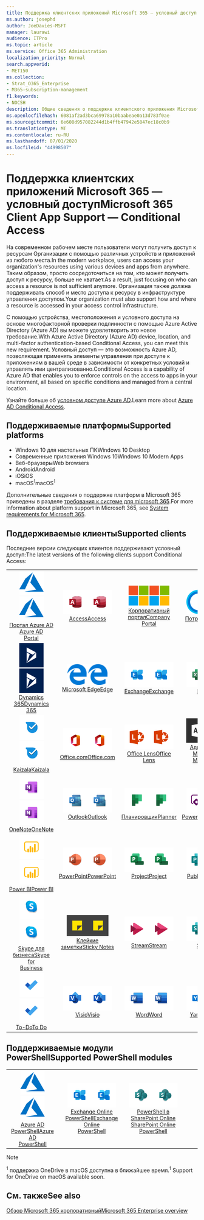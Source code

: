 ```yaml
---
title: Поддержка клиентских приложений Microsoft 365 — условный доступ
ms.author: josephd
author: JoeDavies-MSFT
manager: laurawi
audience: ITPro
ms.topic: article
ms.service: Office 365 Administration
localization_priority: Normal
search.appverid:
- MET150
ms.collection:
- Strat_O365_Enterprise
- M365-subscription-management
f1.keywords:
- NOCSH
description: Общие сведения о поддержке клиентского приложения Microsoft 365 для условного доступа
ms.openlocfilehash: 6081af2ad3bca69978a10baabeae0a13d783f0ae
ms.sourcegitcommit: 6e608d957082244d1b4ffb47942e5847ec18c0b9
ms.translationtype: MT
ms.contentlocale: ru-RU
ms.lasthandoff: 07/01/2020
ms.locfileid: "44998507"
---
```

# <a name="microsoft-365-client-app-support--conditional-access"></a><span data-ttu-id="ef09e-103">Поддержка клиентских приложений Microsoft 365 — условный доступ</span><span class="sxs-lookup"><span data-stu-id="ef09e-103">Microsoft 365 Client App Support — Conditional Access</span></span>

<span data-ttu-id="ef09e-104">На современном рабочем месте пользователи могут получить доступ к ресурсам Организации с помощью различных устройств и приложений из любого места.</span><span class="sxs-lookup"><span data-stu-id="ef09e-104">In the modern workplace, users can access your organization's resources using various devices and apps from anywhere.</span></span> <span data-ttu-id="ef09e-105">Таким образом, просто сосредоточиться на том, кто может получить доступ к ресурсу, больше не хватает.</span><span class="sxs-lookup"><span data-stu-id="ef09e-105">As a result, just focusing on who can access a resource is not sufficient anymore.</span></span> <span data-ttu-id="ef09e-106">Организация также должна поддерживать способ и место доступа к ресурсу в инфраструктуре управления доступом.</span><span class="sxs-lookup"><span data-stu-id="ef09e-106">Your organization must also support how and where a resource is accessed in your access control infrastructure.</span></span>

<span data-ttu-id="ef09e-107">С помощью устройства, местоположения и условного доступа на основе многофакторной проверки подлинности с помощью Azure Active Directory (Azure AD) вы можете удовлетворить это новое требование.</span><span class="sxs-lookup"><span data-stu-id="ef09e-107">With Azure Active Directory (Azure AD) device, location, and multi-factor authentication-based Conditional Access, you can meet this new requirement.</span></span> <span data-ttu-id="ef09e-108">Условный доступ — это возможность Azure AD, позволяющая применять элементы управления при доступе к приложениям в вашей среде в зависимости от конкретных условий и управлять ими централизованно.</span><span class="sxs-lookup"><span data-stu-id="ef09e-108">Conditional Access is a capability of Azure AD that enables you to enforce controls on the access to apps in your environment, all based on specific conditions and managed from a central location.</span></span>

<span data-ttu-id="ef09e-109">Узнайте больше об [условном доступе Azure AD](https://docs.microsoft.com/azure/active-directory/conditional-access/).</span><span class="sxs-lookup"><span data-stu-id="ef09e-109">Learn more about [Azure AD Conditional Access](https://docs.microsoft.com/azure/active-directory/conditional-access/).</span></span>

## <a name="supported-platforms"></a><span data-ttu-id="ef09e-110">Поддерживаемые платформы</span><span class="sxs-lookup"><span data-stu-id="ef09e-110">Supported platforms</span></span>

 - <span data-ttu-id="ef09e-111">Windows 10 для настольных ПК</span><span class="sxs-lookup"><span data-stu-id="ef09e-111">Windows 10 Desktop</span></span>
 - <span data-ttu-id="ef09e-112">Современные приложения Windows 10</span><span class="sxs-lookup"><span data-stu-id="ef09e-112">Windows 10 Modern Apps</span></span>
 - <span data-ttu-id="ef09e-113">Веб-браузеры</span><span class="sxs-lookup"><span data-stu-id="ef09e-113">Web browsers</span></span>
 - <span data-ttu-id="ef09e-114">Android</span><span class="sxs-lookup"><span data-stu-id="ef09e-114">Android</span></span>
 - <span data-ttu-id="ef09e-115">iOS</span><span class="sxs-lookup"><span data-stu-id="ef09e-115">iOS</span></span>
 - <span data-ttu-id="ef09e-116">macOS<sup>1</sup></span><span class="sxs-lookup"><span data-stu-id="ef09e-116">macOS<sup>1</sup></span></span>

<span data-ttu-id="ef09e-117">Дополнительные сведения о поддержке платформ в Microsoft 365 приведены в разделе [требования к системе для microsoft 365](https://products.office.com/office-system-requirements).</span><span class="sxs-lookup"><span data-stu-id="ef09e-117">For more information about platform support in Microsoft 365, see [System requirements for Microsoft 365](https://products.office.com/office-system-requirements).</span></span>

## <a name="supported-clients"></a><span data-ttu-id="ef09e-118">Поддерживаемые клиенты</span><span class="sxs-lookup"><span data-stu-id="ef09e-118">Supported clients</span></span>

<span data-ttu-id="ef09e-119">Последние версии следующих клиентов поддерживают условный доступ:</span><span class="sxs-lookup"><span data-stu-id="ef09e-119">The latest versions of the following clients support Conditional Access:</span></span>

| | | | | | |
|:---:|:---:|:---:|:---:|:---:|:---:|
| <span data-ttu-id="ef09e-120">![Значок Azure](media/o365-azure-64x64.png)</span><span class="sxs-lookup"><span data-stu-id="ef09e-120">![Azure icon](media/o365-azure-64x64.png)</span></span> <br> [<span data-ttu-id="ef09e-121">Портал Azure AD <br></span><span class="sxs-lookup"><span data-stu-id="ef09e-121">Azure AD <br> Portal </span></span>](https://azure.microsoft.com/features/azure-portal/) | <span data-ttu-id="ef09e-122">![Значок Access](media/o365-access-64x64.png)</span><span class="sxs-lookup"><span data-stu-id="ef09e-122">![Access icon](media/o365-access-64x64.png)</span></span> <br> [<span data-ttu-id="ef09e-123">Access</span><span class="sxs-lookup"><span data-stu-id="ef09e-123">Access</span></span>](https://products.office.com/access) | <span data-ttu-id="ef09e-124">![Значок портала компании](media/o365-microsoft-64x64.png)</span><span class="sxs-lookup"><span data-stu-id="ef09e-124">![Company portal icon](media/o365-microsoft-64x64.png)</span></span> <br> [<span data-ttu-id="ef09e-125">Корпоративный <br> портал</span><span class="sxs-lookup"><span data-stu-id="ef09e-125">Company <br> Portal </span></span>](https://docs.microsoft.com/intune-user-help/sign-in-to-the-company-portal)  | <span data-ttu-id="ef09e-126">![Значок кортаны](media/o365-cortana-64x64.png)</span><span class="sxs-lookup"><span data-stu-id="ef09e-126">![Cortana icon](media/o365-cortana-64x64.png)</span></span> <br> [<span data-ttu-id="ef09e-127">Потребляет</span><span class="sxs-lookup"><span data-stu-id="ef09e-127">Cortana</span></span>](https://www.microsoft.com/cortana) | <span data-ttu-id="ef09e-128">![Значок delve](media/o365-delve-64x64.png)</span><span class="sxs-lookup"><span data-stu-id="ef09e-128">![Delve icon](media/o365-delve-64x64.png)</span></span> <br> [<span data-ttu-id="ef09e-129">Delve</span><span class="sxs-lookup"><span data-stu-id="ef09e-129">Delve</span></span>](https://products.office.com/business/intelligent-search) 
| <span data-ttu-id="ef09e-130">![Значок Dynamics 365](media/o365-dynamics365-64x64.png)</span><span class="sxs-lookup"><span data-stu-id="ef09e-130">![Dynamics 365 icon](media/o365-dynamics365-64x64.png)</span></span> <br> [<span data-ttu-id="ef09e-131">Dynamics 365</span><span class="sxs-lookup"><span data-stu-id="ef09e-131">Dynamics 365</span></span>](https://dynamics.microsoft.com) | <span data-ttu-id="ef09e-132">![Значок пограничного сервера](media/o365-edge-64x64.png)</span><span class="sxs-lookup"><span data-stu-id="ef09e-132">![Edge icon](media/o365-edge-64x64.png)</span></span> <br> [<span data-ttu-id="ef09e-133">Microsoft Edge</span><span class="sxs-lookup"><span data-stu-id="ef09e-133">Edge</span></span>](https://www.microsoft.com/windows/microsoft-edge) | <span data-ttu-id="ef09e-134">![Значок Exchange](media/o365-exchange-64x64.png)</span><span class="sxs-lookup"><span data-stu-id="ef09e-134">![Exchange icon](media/o365-exchange-64x64.png)</span></span> <br> [<span data-ttu-id="ef09e-135">Exchange</span><span class="sxs-lookup"><span data-stu-id="ef09e-135">Exchange</span></span>](https://products.office.com/exchange/exchange-online) | <span data-ttu-id="ef09e-136">![Значок Excel](media/o365-excel-64x64.png)</span><span class="sxs-lookup"><span data-stu-id="ef09e-136">![Excel icon](media/o365-excel-64x64.png)</span></span> <br> [<span data-ttu-id="ef09e-137">Excel</span><span class="sxs-lookup"><span data-stu-id="ef09e-137">Excel</span></span>](https://products.office.com/excel) | <span data-ttu-id="ef09e-138">![Значок Forms](media/o365-forms-64x64.png)</span><span class="sxs-lookup"><span data-stu-id="ef09e-138">![Forms icon](media/o365-forms-64x64.png)</span></span> <br> [<span data-ttu-id="ef09e-139">Forms</span><span class="sxs-lookup"><span data-stu-id="ef09e-139">Forms</span></span>](https://flow.microsoft.com/connectors/shared_microsoftforms/microsoft-forms/) 
| <span data-ttu-id="ef09e-140">![Значок Kaizala](media/o365-kaizala-64x64.png)</span><span class="sxs-lookup"><span data-stu-id="ef09e-140">![Kaizala icon](media/o365-kaizala-64x64.png)</span></span> <br> [<span data-ttu-id="ef09e-141">Kaizala</span><span class="sxs-lookup"><span data-stu-id="ef09e-141">Kaizala</span></span>](https://products.office.com/en/business/microsoft-kaizala) | <span data-ttu-id="ef09e-142">![Значок Office.com](media/o365-office-64x64.png)</span><span class="sxs-lookup"><span data-stu-id="ef09e-142">![Office.com icon](media/o365-office-64x64.png)</span></span> <br> [<span data-ttu-id="ef09e-143">Office.com</span><span class="sxs-lookup"><span data-stu-id="ef09e-143">Office.com</span></span>](https://www.office.com/) | <span data-ttu-id="ef09e-144">![Значок лупы](media/o365-lens-64x64.png)</span><span class="sxs-lookup"><span data-stu-id="ef09e-144">![Lens icon](media/o365-lens-64x64.png)</span></span> <br> [<span data-ttu-id="ef09e-145">Office Lens</span><span class="sxs-lookup"><span data-stu-id="ef09e-145">Office Lens</span></span>](https://www.microsoft.com/p/office-lens/9wzdncrfj3t8?activetab=pivot%3Aoverviewtab) | <span data-ttu-id="ef09e-146">![Значок администратора Office 365](media/o365-o365admin-64x64.png)</span><span class="sxs-lookup"><span data-stu-id="ef09e-146">![Office 365 Admin icon](media/o365-o365admin-64x64.png)</span></span> <br> [<span data-ttu-id="ef09e-147">Администратор Microsoft 365 <br></span><span class="sxs-lookup"><span data-stu-id="ef09e-147">Microsoft 365 <br> Admin</span></span>](https://products.office.com/business/manage-office-365-admin-app) | <span data-ttu-id="ef09e-148">![Значок OneDrive для бизнеса](media/o365-OneDrive-64x64.png)</span><span class="sxs-lookup"><span data-stu-id="ef09e-148">![OneDrive for Business icon](media/o365-OneDrive-64x64.png)</span></span> <br> [<span data-ttu-id="ef09e-149">OneDrive<sup>1</sup></span><span class="sxs-lookup"><span data-stu-id="ef09e-149">OneDrive<sup>1</sup></span></span>](https://products.office.com/onedrive-for-business/online-cloud-storage) 
| <span data-ttu-id="ef09e-150">![Значок OneNote](media/o365-OneNote-64x64.png)</span><span class="sxs-lookup"><span data-stu-id="ef09e-150">![OneNote icon](media/o365-OneNote-64x64.png)</span></span> <br> [<span data-ttu-id="ef09e-151">OneNote</span><span class="sxs-lookup"><span data-stu-id="ef09e-151">OneNote</span></span>](https://products.office.com/onenote) | <span data-ttu-id="ef09e-152">![Значок Outlook](media/o365-outlook-64x64.png)</span><span class="sxs-lookup"><span data-stu-id="ef09e-152">![Outlook icon](media/o365-outlook-64x64.png)</span></span> <br> [<span data-ttu-id="ef09e-153">Outlook</span><span class="sxs-lookup"><span data-stu-id="ef09e-153">Outlook</span></span>](https://products.office.com/outlook) | <span data-ttu-id="ef09e-154">![Значок Планировщика](media/o365-planner-64x64.png)</span><span class="sxs-lookup"><span data-stu-id="ef09e-154">![Planner icon](media/o365-planner-64x64.png)</span></span> <br> [<span data-ttu-id="ef09e-155">Планировщик</span><span class="sxs-lookup"><span data-stu-id="ef09e-155">Planner</span></span>](https://products.office.com/business/task-management-software) | <span data-ttu-id="ef09e-156">![Значок PowerApps](media/o365-powerapps-64x64.png)</span><span class="sxs-lookup"><span data-stu-id="ef09e-156">![PowerApps icon](media/o365-powerapps-64x64.png)</span></span> <br> [<span data-ttu-id="ef09e-157">PowerApps</span><span class="sxs-lookup"><span data-stu-id="ef09e-157">PowerApps</span></span>](https://powerapps.microsoft.com) | <span data-ttu-id="ef09e-158">![Значок автоматизированного управления питанием](media/o365-flow-64x64.png)</span><span class="sxs-lookup"><span data-stu-id="ef09e-158">![Power Automate icon](media/o365-flow-64x64.png)</span></span> <br> [<span data-ttu-id="ef09e-159">Автоматизация управления питанием <br></span><span class="sxs-lookup"><span data-stu-id="ef09e-159">Power <br> Automate</span></span>](https://flow.microsoft.com)
| <span data-ttu-id="ef09e-160">![Значок PowerBI](media/o365-powerbi-64x64.png)</span><span class="sxs-lookup"><span data-stu-id="ef09e-160">![PowerBI icon](media/o365-powerbi-64x64.png)</span></span> <br> [<span data-ttu-id="ef09e-161">Power BI</span><span class="sxs-lookup"><span data-stu-id="ef09e-161">Power BI</span></span>](https://powerbi.microsoft.com) | <span data-ttu-id="ef09e-162">![Значок PowerPoint](media/o365-powerpoint-64x64.png)</span><span class="sxs-lookup"><span data-stu-id="ef09e-162">![PowerPoint icon](media/o365-powerpoint-64x64.png)</span></span> <br> [<span data-ttu-id="ef09e-163">PowerPoint</span><span class="sxs-lookup"><span data-stu-id="ef09e-163">PowerPoint</span></span>](https://products.office.com/powerpoint) | <span data-ttu-id="ef09e-164">![Значок Project](media/o365-project-64x64.png)</span><span class="sxs-lookup"><span data-stu-id="ef09e-164">![Project icon](media/o365-project-64x64.png)</span></span> <br> [<span data-ttu-id="ef09e-165">Project</span><span class="sxs-lookup"><span data-stu-id="ef09e-165">Project</span></span>](https://products.office.com/project) | <span data-ttu-id="ef09e-166">![Значок Publisher](media/o365-publisher-64x64.png)</span><span class="sxs-lookup"><span data-stu-id="ef09e-166">![Publisher icon](media/o365-publisher-64x64.png)</span></span> <br> [<span data-ttu-id="ef09e-167">Publisher</span><span class="sxs-lookup"><span data-stu-id="ef09e-167">Publisher</span></span>](https://products.office.com/publisher) | <span data-ttu-id="ef09e-168">![Значок SharePoint](media/o365-sharepoint-64x64.png)</span><span class="sxs-lookup"><span data-stu-id="ef09e-168">![SharePoint icon](media/o365-sharepoint-64x64.png)</span></span> <br> [<span data-ttu-id="ef09e-169">SharePoint</span><span class="sxs-lookup"><span data-stu-id="ef09e-169">Sharepoint</span></span>](https://products.office.com/sharepoint) 
| <span data-ttu-id="ef09e-170">![Значок Skype для бизнеса](media/o365-skypeforbusiness-64x64.png)</span><span class="sxs-lookup"><span data-stu-id="ef09e-170">![Skype for Business icon](media/o365-skypeforbusiness-64x64.png)</span></span> <br> [<span data-ttu-id="ef09e-171">Skype для <br> бизнеса</span><span class="sxs-lookup"><span data-stu-id="ef09e-171">Skype for <br> Business</span></span>](https://www.skype.com/business/) | <span data-ttu-id="ef09e-172">![Значок клейких заметок](media/o365-stickynotes-64x64.png)</span><span class="sxs-lookup"><span data-stu-id="ef09e-172">![Sticky Notes icon](media/o365-stickynotes-64x64.png)</span></span> <br> [<span data-ttu-id="ef09e-173">Клейкие заметки</span><span class="sxs-lookup"><span data-stu-id="ef09e-173">Sticky Notes</span></span>](https://www.microsoft.com/p/microsoft-sticky-notes/9nblggh4qghw) | <span data-ttu-id="ef09e-174">![Значок Stream](media/o365-stream-64x64.png)</span><span class="sxs-lookup"><span data-stu-id="ef09e-174">![Stream icon](media/o365-stream-64x64.png)</span></span> <br> [<span data-ttu-id="ef09e-175">Stream</span><span class="sxs-lookup"><span data-stu-id="ef09e-175">Stream</span></span>](https://stream.microsoft.com) | <span data-ttu-id="ef09e-176">![Значок Sway](media/o365-sway-64x64.png)</span><span class="sxs-lookup"><span data-stu-id="ef09e-176">![Sway icon](media/o365-sway-64x64.png)</span></span> <br> [<span data-ttu-id="ef09e-177">Sway</span><span class="sxs-lookup"><span data-stu-id="ef09e-177">Sway</span></span>](https://sway.com) | <span data-ttu-id="ef09e-178">![Значок Teams](media/o365-teams-64x64.png)</span><span class="sxs-lookup"><span data-stu-id="ef09e-178">![Teams icon](media/o365-teams-64x64.png)</span></span> <br> [<span data-ttu-id="ef09e-179">Teams</span><span class="sxs-lookup"><span data-stu-id="ef09e-179">Teams</span></span>](https://products.office.com/microsoft-teams/group-chat-software) 
| <span data-ttu-id="ef09e-180">![Значок "to do"](media/o365-todo-64x64.png)</span><span class="sxs-lookup"><span data-stu-id="ef09e-180">![To Do icon](media/o365-todo-64x64.png)</span></span> <br> [<span data-ttu-id="ef09e-181">To-Do</span><span class="sxs-lookup"><span data-stu-id="ef09e-181">To Do</span></span>](https://todo.microsoft.com) | <span data-ttu-id="ef09e-182">![Значок Visio](media/o365-visio-64x64.png)</span><span class="sxs-lookup"><span data-stu-id="ef09e-182">![Visio icon](media/o365-visio-64x64.png)</span></span> <br> [<span data-ttu-id="ef09e-183">Visio</span><span class="sxs-lookup"><span data-stu-id="ef09e-183">Visio</span></span>](https://products.office.com/visio/flowchart-software) | <span data-ttu-id="ef09e-184">![Значок Word](media/o365-word-64x64.png)</span><span class="sxs-lookup"><span data-stu-id="ef09e-184">![Word icon](media/o365-word-64x64.png)</span></span> <br> [<span data-ttu-id="ef09e-185">Word</span><span class="sxs-lookup"><span data-stu-id="ef09e-185">Word</span></span>](https://products.office.com/word) | <span data-ttu-id="ef09e-186">![Значок Yammer](media/o365-yammer-64x64.png)</span><span class="sxs-lookup"><span data-stu-id="ef09e-186">![Yammer icon](media/o365-yammer-64x64.png)</span></span> <br> [<span data-ttu-id="ef09e-187">Yammer</span><span class="sxs-lookup"><span data-stu-id="ef09e-187">Yammer</span></span>](https://products.office.com/yammer/yammer-overview)

## <a name="supported-powershell-modules"></a><span data-ttu-id="ef09e-188">Поддерживаемые модули PowerShell</span><span class="sxs-lookup"><span data-stu-id="ef09e-188">Supported PowerShell modules</span></span>

| | | | | | |
|:---:|:---:|:---:|:---:|:---:|:---:|
| <span data-ttu-id="ef09e-189">![Значок Azure](media/o365-azure-64x64.png)</span><span class="sxs-lookup"><span data-stu-id="ef09e-189">![Azure icon](media/o365-azure-64x64.png)</span></span> <br> [<span data-ttu-id="ef09e-190">Azure AD <br> PowerShell</span><span class="sxs-lookup"><span data-stu-id="ef09e-190">Azure AD <br> PowerShell</span></span>](https://docs.microsoft.com/powershell/azure/active-directory/overview?view=azureadps-2.0) | <span data-ttu-id="ef09e-191">![Значок Exchange](media/o365-exchange-64x64.png)</span><span class="sxs-lookup"><span data-stu-id="ef09e-191">![Exchange icon](media/o365-exchange-64x64.png)</span></span> <br> [<span data-ttu-id="ef09e-192">Exchange Online <br> PowerShell</span><span class="sxs-lookup"><span data-stu-id="ef09e-192">Exchange Online <br> PowerShell</span></span>](https://docs.microsoft.com/powershell/exchange/exchange-online/exchange-online-powershell?view=exchange-ps) | <span data-ttu-id="ef09e-193">![Значок SharePoint](media/o365-sharepoint-64x64.png)</span><span class="sxs-lookup"><span data-stu-id="ef09e-193">![SharePoint icon](media/o365-sharepoint-64x64.png)</span></span> <br> [<span data-ttu-id="ef09e-194">PowerShell в SharePoint Online <br></span><span class="sxs-lookup"><span data-stu-id="ef09e-194">SharePoint Online <br> PowerShell</span></span>](https://docs.microsoft.com/powershell/sharepoint/sharepoint-online/connect-sharepoint-online)

> [!NOTE]
> <span data-ttu-id="ef09e-195"><sup>1</sup> поддержка OneDrive в macOS доступна в ближайшее время.</span><span class="sxs-lookup"><span data-stu-id="ef09e-195"><sup>1</sup> Support for OneDrive on macOS available soon.</span></span>

## <a name="see-also"></a><span data-ttu-id="ef09e-196">См. также</span><span class="sxs-lookup"><span data-stu-id="ef09e-196">See also</span></span>

[<span data-ttu-id="ef09e-197">Обзор Microsoft 365 корпоративный</span><span class="sxs-lookup"><span data-stu-id="ef09e-197">Microsoft 365 Enterprise overview</span></span>](https://docs.microsoft.com/microsoft-365/enterprise/microsoft-365-overview)
